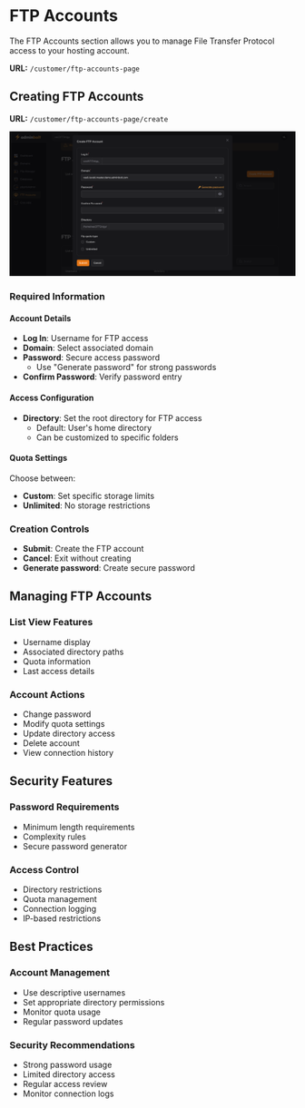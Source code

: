 # FTP Accounts

The FTP Accounts section allows you to manage File Transfer Protocol access to your hosting account.

**URL:** `/customer/ftp-accounts-page`

## Creating FTP Accounts
**URL:** `/customer/ftp-accounts-page/create`

![Create FTP Account Interface](/screenshots/ftp-accounts-create.png)

### Required Information

#### Account Details
- **Log In**: Username for FTP access
- **Domain**: Select associated domain
- **Password**: Secure access password
  - Use "Generate password" for strong passwords
- **Confirm Password**: Verify password entry

#### Access Configuration
- **Directory**: Set the root directory for FTP access
  - Default: User's home directory
  - Can be customized to specific folders

#### Quota Settings
Choose between:
- **Custom**: Set specific storage limits
- **Unlimited**: No storage restrictions

### Creation Controls
- **Submit**: Create the FTP account
- **Cancel**: Exit without creating
- **Generate password**: Create secure password

## Managing FTP Accounts

### List View Features
- Username display
- Associated directory paths
- Quota information
- Last access details

### Account Actions
- Change password
- Modify quota settings
- Update directory access
- Delete account
- View connection history

## Security Features

### Password Requirements
- Minimum length requirements
- Complexity rules
- Secure password generator

### Access Control
- Directory restrictions
- Quota management
- Connection logging
- IP-based restrictions

## Best Practices

### Account Management
- Use descriptive usernames
- Set appropriate directory permissions
- Monitor quota usage
- Regular password updates

### Security Recommendations
- Strong password usage
- Limited directory access
- Regular access review
- Monitor connection logs 